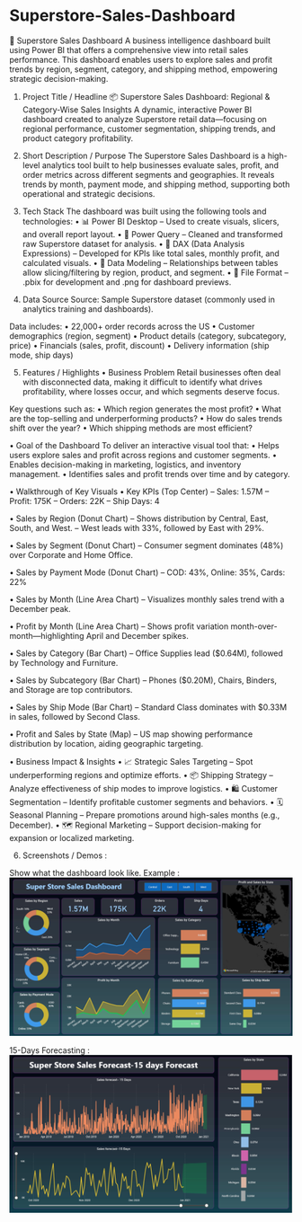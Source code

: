 # Superstore-Sales-Dashboard
🧊 Superstore Sales Dashboard
A business intelligence dashboard built using Power BI that offers a comprehensive view into retail sales performance. This dashboard enables users to explore sales and profit trends by region, segment, category, and shipping method, empowering strategic decision-making.

1. Project Title / Headline
📦 Superstore Sales Dashboard: Regional & Category-Wise Sales Insights
A dynamic, interactive Power BI dashboard created to analyze Superstore retail data—focusing on regional performance, customer segmentation, shipping trends, and product category profitability.

2. Short Description / Purpose
The Superstore Sales Dashboard is a high-level analytics tool built to help businesses evaluate sales, profit, and order metrics across different segments and geographies. It reveals trends by month, payment mode, and shipping method, supporting both operational and strategic decisions.

3. Tech Stack
The dashboard was built using the following tools and technologies:
• 📊 Power BI Desktop – Used to create visuals, slicers, and overall report layout.
• 📂 Power Query – Cleaned and transformed raw Superstore dataset for analysis.
• 🧠 DAX (Data Analysis Expressions) – Developed for KPIs like total sales, monthly profit, and calculated visuals.
• 🧱 Data Modeling – Relationships between tables allow slicing/filtering by region, product, and segment.
• 📁 File Format – .pbix for development and .png for dashboard previews.

4. Data Source
Source: Sample Superstore dataset (commonly used in analytics training and dashboards).

Data includes:
• 22,000+ order records across the US
• Customer demographics (region, segment)
• Product details (category, subcategory, price)
• Financials (sales, profit, discount)
• Delivery information (ship mode, ship days)

5. Features / Highlights
• Business Problem
Retail businesses often deal with disconnected data, making it difficult to identify what drives profitability, where losses occur, and which segments deserve focus.

Key questions such as:
• Which region generates the most profit?
• What are the top-selling and underperforming products?
• How do sales trends shift over the year?
• Which shipping methods are most efficient?

• Goal of the Dashboard
To deliver an interactive visual tool that:
• Helps users explore sales and profit across regions and customer segments.
• Enables decision-making in marketing, logistics, and inventory management.
• Identifies sales and profit trends over time and by category.

• Walkthrough of Key Visuals
• Key KPIs (Top Center)
– Sales: 1.57M
– Profit: 175K
– Orders: 22K
– Ship Days: 4

• Sales by Region (Donut Chart)
– Shows distribution by Central, East, South, and West.
– West leads with 33%, followed by East with 29%.

• Sales by Segment (Donut Chart)
– Consumer segment dominates (48%) over Corporate and Home Office.

• Sales by Payment Mode (Donut Chart)
– COD: 43%, Online: 35%, Cards: 22%

• Sales by Month (Line Area Chart)
– Visualizes monthly sales trend with a December peak.

• Profit by Month (Line Area Chart)
– Shows profit variation month-over-month—highlighting April and December spikes.

• Sales by Category (Bar Chart)
– Office Supplies lead ($0.64M), followed by Technology and Furniture.

• Sales by Subcategory (Bar Chart)
– Phones ($0.20M), Chairs, Binders, and Storage are top contributors.

• Sales by Ship Mode (Bar Chart)
– Standard Class dominates with $0.33M in sales, followed by Second Class.

• Profit and Sales by State (Map)
– US map showing performance distribution by location, aiding geographic targeting.

• Business Impact & Insights
• 📈 Strategic Sales Targeting – Spot underperforming regions and optimize efforts.
• 📦 Shipping Strategy – Analyze effectiveness of ship modes to improve logistics.
• 🛍️ Customer Segmentation – Identify profitable customer segments and behaviors.
• 🗓️ Seasonal Planning – Prepare promotions around high-sales months (e.g., December).
• 🗺️ Regional Marketing – Support decision-making for expansion or localized marketing.

6. Screenshots / Demos :
   
 Show what the dashboard look like.
 Example : ![Dashboard Preview](https://github.com/AyushP3233/Superstore-Sales-Dashboard/blob/main/Snapshot%20of%20the%20Dashboard.png)
 
 15-Days Forecasting :
  ![Dashboard Preview](https://github.com/AyushP3233/Superstore-Sales-Dashboard/blob/main/Snapshot%20of%20the%20dashboard%202.png)
 
